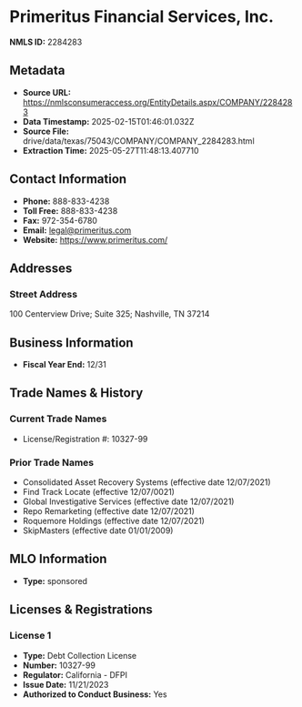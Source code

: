 # Primeritus Financial Services, Inc.

**NMLS ID:** 2284283

## Metadata
- **Source URL:** https://nmlsconsumeraccess.org/EntityDetails.aspx/COMPANY/2284283
- **Data Timestamp:** 2025-02-15T01:46:01.032Z
- **Source File:** drive/data/texas/75043/COMPANY/COMPANY_2284283.html
- **Extraction Time:** 2025-05-27T11:48:13.407710

## Contact Information
- **Phone:** 888-833-4238
- **Toll Free:** 888-833-4238
- **Fax:** 972-354-6780
- **Email:** legal@primeritus.com
- **Website:** https://www.primeritus.com/

## Addresses
### Street Address
100 Centerview Drive; Suite 325; Nashville, TN 37214

## Business Information
- **Fiscal Year End:** 12/31

## Trade Names & History
### Current Trade Names
- License/Registration #: 10327-99

### Prior Trade Names
- Consolidated Asset Recovery Systems (effective date 12/07/2021)
- Find Track Locate (effective 12/07/0021)
- Global Investigative Services (effective date 12/07/2021)
- Repo Remarketing (effective date 12/07/2021)
- Roquemore Holdings (effective date 12/07/2021)
- SkipMasters (effective date 01/01/2009)

## MLO Information
- **Type:** sponsored

## Licenses & Registrations

### License 1
- **Type:** Debt Collection License
- **Number:** 10327-99
- **Regulator:** California - DFPI
- **Issue Date:** 11/21/2023
- **Authorized to Conduct Business:** Yes
